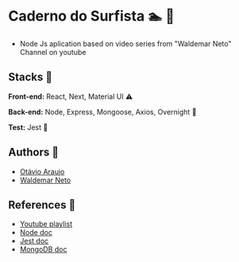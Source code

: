 
# Caderno do Surfista 🏊 🚤

- Node Js aplication based on video series from "Waldemar Neto" Channel on youtube


## Stacks 🐙

**Front-end:** React, Next, Material UI ⚠️

**Back-end:** Node, Express, Mongoose, Axios, Overnight 🔧

**Test:** Jest 🤖


## Authors 👷

- [Otávio Araujo](https://github.com/otavioaraujo08)
- [Waldemar Neto](https://github.com/waldemarnt)


## References 🏃
 - [Youtube playlist](https://youtube.com/playlist?list=PLz_YTBuxtxt6_Zf1h-qzNsvVt46H8ziKh)
 - [Node doc](https://nodejs.org/en/docs)
 - [Jest doc](https://jestjs.io/docs/getting-started)
  - [MongoDB doc](https://www.mongodb.com/docs/)

